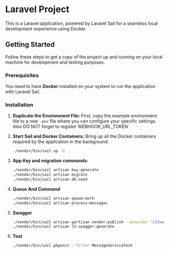 # Laravel Project

This is a Laravel application, powered by Laravel Sail for a seamless local development experience using Docker.

## Getting Started

Follow these steps to get a copy of the project up and running on your local machine for development and testing purposes.

### Prerequisites

You need to have **Docker** installed on your system to run the application with Laravel Sail.

### Installation

1. **Duplicate the Environment File:**
   First, copy the example environment file to a new `.env` file where you can configure your specific settings. Also DO NOT forget to register WEBHOOK_URL_TOKEN 

2. **Start Sail and Docker Containers:**
    Bring up all the Docker containers required by the application in the background.

    ```bash
    ./vendor/bin/sail up -d
    ```
3. **App Key and migration commands:**
    ```bash
    ./vendor/bin/sail artisan key:generate
    ./vendor/bin/sail artisan migrate
    ./vendor/bin/sail artisan db:seed
    ```

4. **Queue And Command**
    ```bash
    ./vendor/bin/sail artisan queue:work
    ./vendor/bin/sail artisan process:messages
    ```

5. **Swagger**
    ```bash
    ./vendor/bin/sail artisan qartisan vendor:publish --provider "L5Swagger\L5SwaggerServiceProvider"
    ./vendor/bin/sail artisan l5-swagger:generate
    ```

5. **Test**
    ```bash
    ./vendor/bin/sail phpunit --filter MessageServiceTest
    ```
    
